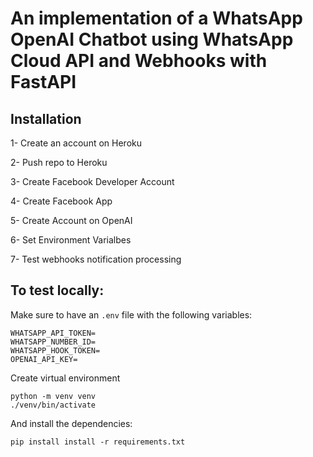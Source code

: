 # An implementation of a WhatsApp OpenAI Chatbot using WhatsApp Cloud API and Webhooks with FastAPI 

## Installation

1- Create an account on Heroku

2- Push repo to Heroku

3- Create Facebook Developer Account 

4- Create Facebook App

5- Create Account on OpenAI

6- Set Environment Varialbes 

7- Test webhooks notification processing


## To test locally:

Make sure to have an `.env` file with the following variables:

```shell
WHATSAPP_API_TOKEN=
WHATSAPP_NUMBER_ID=
WHATSAPP_HOOK_TOKEN=
OPENAI_API_KEY=
```

Create virtual environment

```shell
python -m venv venv
./venv/bin/activate
```

And install the dependencies:

```shell
pip install install -r requirements.txt
``` 

